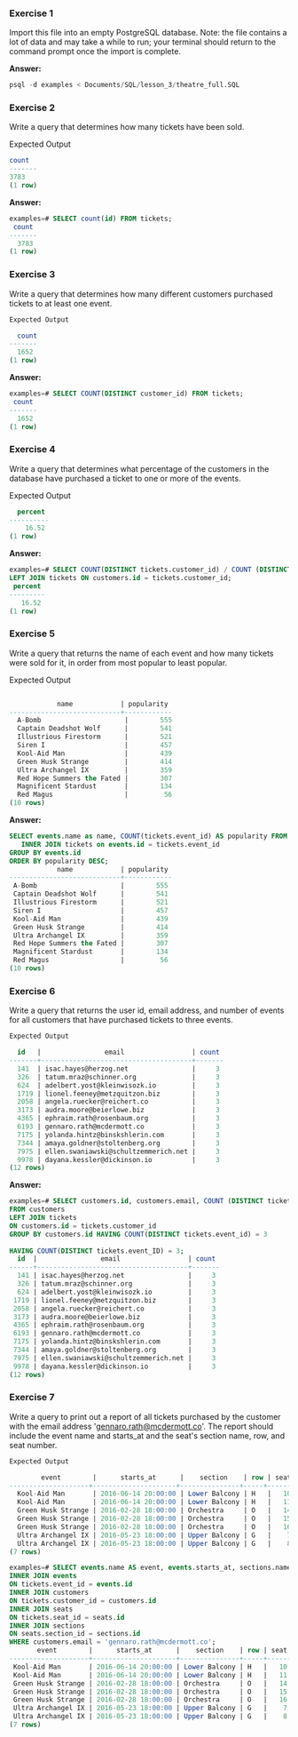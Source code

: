 
### Exercise 1
Import this file into an empty PostgreSQL database. Note: the file contains a lot of data and may take a while to run; your terminal should return to the command prompt once the import is complete.

**Answer:**
```SQL
psql -d examples < Documents/SQL/lesson_3/theatre_full.SQL
```

### Exercise 2
Write a query that determines how many tickets have been sold.

Expected Output
```SQL
count
-------
3783
(1 row)
```
**Answer:**
```SQL
examples=# SELECT count(id) FROM tickets;
 count 
-------
  3783
(1 row)
```

### Exercise 3
Write a query that determines how many different customers purchased tickets to at least one event.

```SQL
Expected Output

  count
-------
  1652
(1 row)
```
**Answer:**
```SQL
examples=# SELECT COUNT(DISTINCT customer_id) FROM tickets;
 count 
-------
  1652
(1 row)
```

### Exercise 4
Write a query that determines what percentage of the customers in the database have purchased a ticket to one or more of the events.

Expected Output

```SQL
  percent
----------
    16.52
(1 row)
```

**Answer:**
```SQL
examples=# SELECT COUNT(DISTINCT tickets.customer_id) / COUNT (DISTINCT customers.id)::float * 100 AS percent FROM customers
LEFT JOIN tickets ON customers.id = tickets.customer_id;
 percent 
---------
   16.52
(1 row)

```

### Exercise 5

Write a query that returns the name of each event and how many tickets were sold for it, in order from most popular to least popular.

Expected Output

```SQL

            name            | popularity
----------------------------+------------
  A-Bomb                     |        555
  Captain Deadshot Wolf      |        541
  Illustrious Firestorm      |        521
  Siren I                    |        457
  Kool-Aid Man               |        439
  Green Husk Strange         |        414
  Ultra Archangel IX         |        359
  Red Hope Summers the Fated |        307
  Magnificent Stardust       |        134
  Red Magus                  |         56
(10 rows)

```

**Answer:**

```SQL
SELECT events.name as name, COUNT(tickets.event_id) AS popularity FROM events 
   INNER JOIN tickets on events.id = tickets.event_id
GROUP BY events.id       
ORDER BY popularity DESC;
            name            | popularity 
----------------------------+------------
 A-Bomb                     |        555
 Captain Deadshot Wolf      |        541
 Illustrious Firestorm      |        521
 Siren I                    |        457
 Kool-Aid Man               |        439
 Green Husk Strange         |        414
 Ultra Archangel IX         |        359
 Red Hope Summers the Fated |        307
 Magnificent Stardust       |        134
 Red Magus                  |         56
(10 rows)
```


### Exercise 6

Write a query that returns the user id, email address, and number of events for all customers that have purchased tickets to three events.

```SQL
Expected Output

  id   |                email                 | count
-------+--------------------------------------+-------
  141  | isac.hayes@herzog.net                |     3
  326  | tatum.mraz@schinner.org              |     3
  624  | adelbert.yost@kleinwisozk.io         |     3
  1719 | lionel.feeney@metzquitzon.biz        |     3
  2058 | angela.ruecker@reichert.co           |     3
  3173 | audra.moore@beierlowe.biz            |     3
  4365 | ephraim.rath@rosenbaum.org           |     3
  6193 | gennaro.rath@mcdermott.co            |     3
  7175 | yolanda.hintz@binskshlerin.com       |     3
  7344 | amaya.goldner@stoltenberg.org        |     3
  7975 | ellen.swaniawski@schultzemmerich.net |     3
  9978 | dayana.kessler@dickinson.io          |     3
(12 rows)
```

**Answer:**

```SQL
examples=# SELECT customers.id, customers.email, COUNT (DISTINCT tickets.event_id)
FROM customers
LEFT JOIN tickets
ON customers.id = tickets.customer_id
GROUP BY customers.id HAVING COUNT(DISTINCT tickets.event_id) = 3
                                            
HAVING COUNT(DISTINCT tickets.event_ID) = 3;
  id  |                email                 | count 
------+--------------------------------------+-------
  141 | isac.hayes@herzog.net                |     3
  326 | tatum.mraz@schinner.org              |     3
  624 | adelbert.yost@kleinwisozk.io         |     3
 1719 | lionel.feeney@metzquitzon.biz        |     3
 2058 | angela.ruecker@reichert.co           |     3
 3173 | audra.moore@beierlowe.biz            |     3
 4365 | ephraim.rath@rosenbaum.org           |     3
 6193 | gennaro.rath@mcdermott.co            |     3
 7175 | yolanda.hintz@binskshlerin.com       |     3
 7344 | amaya.goldner@stoltenberg.org        |     3
 7975 | ellen.swaniawski@schultzemmerich.net |     3
 9978 | dayana.kessler@dickinson.io          |     3
(12 rows)

```

### Exercise 7

Write a query to print out a report of all tickets purchased by the customer with the email address 'gennaro.rath@mcdermott.co'. The report should include the event name and starts_at and the seat's section name, row, and seat number.

```SQL
Expected Output

        event        |      starts_at      |    section    | row | seat
--------------------+---------------------+---------------+-----+------
  Kool-Aid Man       | 2016-06-14 20:00:00 | Lower Balcony | H   |   10
  Kool-Aid Man       | 2016-06-14 20:00:00 | Lower Balcony | H   |   11
  Green Husk Strange | 2016-02-28 18:00:00 | Orchestra     | O   |   14
  Green Husk Strange | 2016-02-28 18:00:00 | Orchestra     | O   |   15
  Green Husk Strange | 2016-02-28 18:00:00 | Orchestra     | O   |   16
  Ultra Archangel IX | 2016-05-23 18:00:00 | Upper Balcony | G   |    7
  Ultra Archangel IX | 2016-05-23 18:00:00 | Upper Balcony | G   |    8
(7 rows)
```

```SQL
examples=# SELECT events.name AS event, events.starts_at, sections.name AS section, seats.row, seats.number AS seat FROM tickets  
INNER JOIN events
ON tickets.event_id = events.id
INNER JOIN customers
ON tickets.customer_id = customers.id
INNER JOIN seats
ON tickets.seat_id = seats.id
INNER JOIN sections
ON seats.section_id = sections.id
WHERE customers.email = 'gennaro.rath@mcdermott.co';
       event        |      starts_at      |    section    | row | seat 
--------------------+---------------------+---------------+-----+------
 Kool-Aid Man       | 2016-06-14 20:00:00 | Lower Balcony | H   |   10
 Kool-Aid Man       | 2016-06-14 20:00:00 | Lower Balcony | H   |   11
 Green Husk Strange | 2016-02-28 18:00:00 | Orchestra     | O   |   14
 Green Husk Strange | 2016-02-28 18:00:00 | Orchestra     | O   |   15
 Green Husk Strange | 2016-02-28 18:00:00 | Orchestra     | O   |   16
 Ultra Archangel IX | 2016-05-23 18:00:00 | Upper Balcony | G   |    7
 Ultra Archangel IX | 2016-05-23 18:00:00 | Upper Balcony | G   |    8
(7 rows)
```
